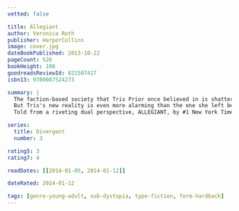 ```yaml
---
vetted: false

title: Allegiant
author: Veronica Roth
publisher: HarperCollins
image: cover.jpg
dateBookPublished: 2013-10-22
pageCount: 526
bookHeight: 198
goodreadsReviewId: 821507417
isbn13: 9780007524273

summary: |
  The faction-based society that Tris Prior once believed in is shattered - fractured by violence and power struggles and scarred by loss and betrayal. So when offered a chance to explore the world past the limits she's known, Tris is ready. Perhaps beyond the fence, she and Tobias will find a simple new life together, free from complicated lies, tangled loyalties, and painful memories.
  But Tris's new reality is even more alarming than the one she left behind. Old discoveries are quickly rendered meaningliess. Explosive new truths change the hearts of those she loves. And once again, Tris must battle to comprehend to complexities of human nature - and of herself - while facing impossible choices about courage, allegiance, sacrifice, and love.
  Told from a riveting dual perspective, ALLEGIANT, by #1 New York Times best-selling author Veronica Roth, brings the DIVERGENT series to a powerful conclusion while revealing the secrets of the dystopian world that has captivated millions of readers in DIVERGENT and INSURGENT.

series:
  title: Divergent
  number: 3

rating5: 3
rating7: 4

readDates: [[2014-01-05, 2014-01-12]]

dateRated: 2014-01-12

tags: [genre-young-adult, sub-dystopia, type-fiction, form-hardback]
---
```

